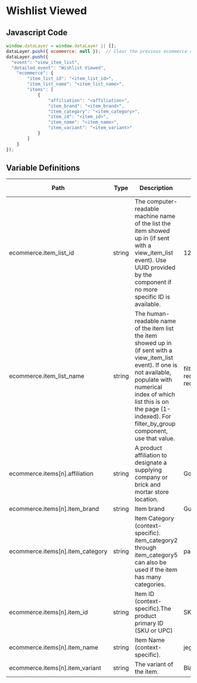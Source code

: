 # Wishlist Viewed

### 

## Javascript Code
```js
window.dataLayer = window.dataLayer || [];
dataLayer.push({ ecommerce: null });  // Clear the previous ecommerce object.
dataLayer.push({
  "event": "view_item_list",
  "detailed_event": "Wishlist Viewed",
    "ecommerce": {
        "item_list_id": "<item_list_id>",
        "item_list_name": "<item_list_name>",
        "items": [
            {
                "affiliation": "<affiliation>",
                "item_brand": "<item_brand>",
                "item_category": "<item_category>",
                "item_id": "<item_id>",
                "item_name": "<item_name>",
                "item_variant": "<item_variant>"
            }
        ]
    }
});
```

## Variable Definitions

|Path|Type|Description|Example|Pattern|Min Length|Max Length|Minimum|Maximum|Multiple Of|
| --- | --- | --- | --- | --- | --- | --- | --- | --- | --- |
|ecommerce.item_list_id|string|The computer-readable machine name of the list the item showed up in \(if sent with a view\_item\_list event\). Use UUID provided by the component if no more specific ID is available.|12345abcde12345|||||||
|ecommerce.item_list_name|string|The human-readable name of the item list the item showed up in \(if sent with a view\_item\_list event\). If one is not available, populate with numerical index of which list this is on the page \(1-indexed\). For filter\_by\_group component, use that value.|filter\_by\_group, recommended\_products, recently\_viewed\_products|||||||
|ecommerce.items[n].affiliation|string|A product affiliation to designate a supplying company or brick and mortar store location.|Google Store|||||||
|ecommerce.items[n].item_brand|string|Item brand|Gucci|||||||
|ecommerce.items[n].item_category|string|Item Category \(context-specific\). item\_category2 through item\_category5 can also be used if the item has many categories.|pants|||||||
|ecommerce.items[n].item_id|string|Item ID \(context-specific\).The product primary ID \(SKU or UPC\)|SKU\_12345|||||||
|ecommerce.items[n].item_name|string|Item Name \(context-specific\).|jeggings|||||||
|ecommerce.items[n].item_variant|string|The variant of the item.|Black|||||||




